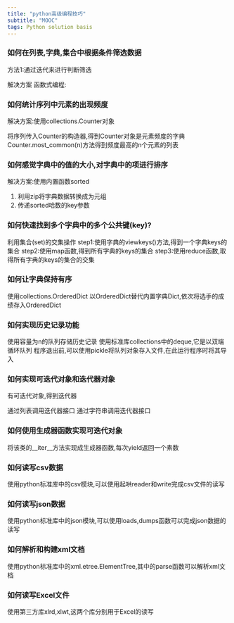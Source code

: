 ```yaml
---  
title: "python高级编程技巧"  
subtitle: "MOOC"  
tags: Python solution basis  
---  
```

  
  
### 如何在列表,字典,集合中根据条件筛选数据 

方法1:通过迭代来进行判断筛选

解决方案
函数式编程:

### 如何统计序列中元素的出现频度

解决方案:使用collections.Counter对象

将序列传入Counter的构造器,得到Counter对象是元素频度的字典
Counter.most_common(n)方法得到频度最高的n个元素的列表

### 如何感觉字典中的值的大小,对字典中的项进行排序

解决方案:使用内置函数sorted
1. 利用zip将字典数据转换成为元组
2. 传递sorted哈数的key参数

### 如何快速找到多个字典中的多个公共键(key)?

利用集合(set)的交集操作
step1:使用字典的viewkeys()方法,得到一个字典keys的集合
step2:使用map函数,得到所有字典的keys的集合
step3:使用reduce函数,取得所有字典的keys的集合的交集

### 如何让字典保持有序

使用collections.OrderedDict
以OrderedDict替代内置字典Dict,依次将选手的成绩存入OrderedDict

### 如何实现历史记录功能

使用容量为n的队列存储历史记录
使用标准库collections中的deque,它是以双端循环队列
程序退出前,可以使用pickle将队列对象存入文件,在此运行程序时将其导入

### 如何实现可迭代对象和迭代器对象
有可迭代对象,得到迭代器

通过列表调用迭代器接口
通过字符串调用迭代器接口


### 如何使用生成器函数实现可迭代对象

将该类的__iter__方法实现成生成器函数,每次yield返回一个素数


### 如何读写csv数据

使用python标准库中的csv模块,可以使用起哄reader和write完成csv文件的读写

### 如何读写json数据

使用python标准库中的json模块,可以使用loads,dumps函数可以完成json数据的读写

### 如何解析和构建xml文档

使用python标准库中的xml.etree.ElementTree,其中的parse函数可以解析xml文档



### 如何读写Excel文件

使用第三方库xlrd,xlwt,这两个库分别用于Excel的读写



